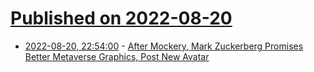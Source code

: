 # [Published on 2022-08-20](index.md)

* [2022-08-20, 22:54:00](https://tech.slashdot.org/story/22/08/20/2237249/after-mockery-mark-zuckerberg-promises-better-metaverse-graphics-post-new-avatar?utm_source=rss1.0mainlinkanon&utm_medium=feed) - [After Mockery, Mark Zuckerberg Promises Better Metaverse Graphics, Post New Avatar](https://tech.slashdot.org/story/22/08/20/2237249/after-mockery-mark-zuckerberg-promises-better-metaverse-graphics-post-new-avatar?utm_source=rss1.0mainlinkanon&utm_medium=feed)
